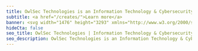 ```yaml
---
title: OwlSec Technologies is an Information Technology & Cybersecurity Solutions Company in Kenya
subtitle: <a href="/creates/">Learn more</a>
banner: <svg width="1476" height="3293" xmlns="http://www.w3.org/2000/svg"><g fill="none" fill-rule="evenodd"><path d="M1476 133.65V0H606l501 502z" fill="#63666A"/><path fill="#000" d="M0 0v3293.99h1476V870.41L605.98 0z"/></g></svg>
hideCta: false
seo_title: OwlSec Technologies | Information Technology & Cybersecurity Solutions Company
seo_description: OwlSec Technologies is an Information Technology & Cybersecurity Company based in Nairobi. They deal with brand identity, website development, penetration testing, graphic design & online marketing, delivering sustained results for their clients.
---
```

